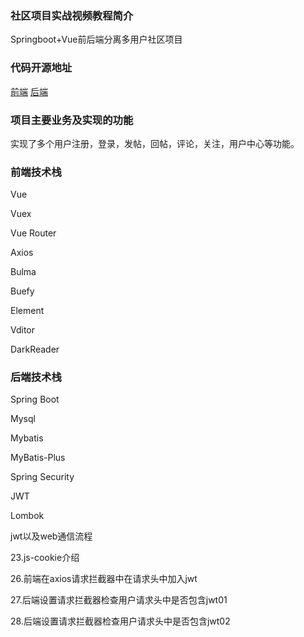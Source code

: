 ### 社区项目实战视频教程简介
Springboot+Vue前后端分离多用户社区项目

### 代码开源地址
[前端](https://github.com/songboriceman/rajor_community_frontend)
[后端](https://github.com/songboriceman/rajor_community_backend)


### 项目主要业务及实现的功能
实现了多个用户注册，登录，发帖，回帖，评论，关注，用户中心等功能。

### 前端技术栈
 Vue
 
 Vuex
 
 Vue Router
 
 Axios
 
 Bulma
 
 Buefy
 
 Element
 
 Vditor
 
 DarkReader

### 后端技术栈
 Spring Boot
 
 Mysql
 
 Mybatis
 
 MyBatis-Plus
 
 Spring Security
 
 JWT
 
 Lombok




jwt以及web通信流程



23.js-cookie介绍



26.前端在axios请求拦截器中在请求头中加入jwt

27.后端设置请求拦截器检查用户请求头中是否包含jwt01

28.后端设置请求拦截器检查用户请求头中是否包含jwt02



